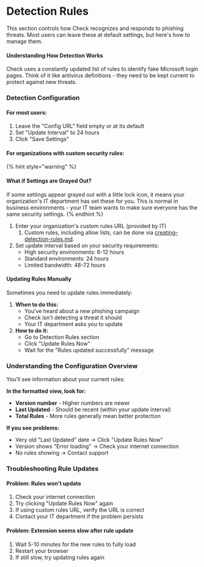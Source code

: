 # Detection Rules

This section controls how Check recognizes and responds to phishing threats. Most users can leave these at default settings, but here's how to manage them.

#### Understanding How Detection Works

Check uses a constantly updated list of rules to identify fake Microsoft login pages. Think of it like antivirus definitions - they need to be kept current to protect against new threats.

### Detection Configuration

#### **For most users:**

1. Leave the "Config URL" field empty or at its default
2. Set "Update Interval" to 24 hours
3. Click "Save Settings"

#### **For organizations with custom security rules:**

{% hint style="warning" %}
#### What if Settings are Grayed Out?

If some settings appear grayed out with a little lock icon, it means your organization's IT department has set these for you. This is normal in business environments - your IT team wants to make sure everyone has the same security settings.
{% endhint %}

1. Enter your organization's custom rules URL (provided by IT)
   1. Custom rules, including allow lists, can be done via [creating-detection-rules.md](../advanced/creating-detection-rules.md "mention").
2. Set update interval based on your security requirements:
   * High security environments: 6-12 hours
   * Standard environments: 24 hours
   * Limited bandwidth: 48-72 hours

#### Updating Rules Manually

Sometimes you need to update rules immediately:

1. **When to do this:**
   * You've heard about a new phishing campaign
   * Check isn't detecting a threat it should
   * Your IT department asks you to update
2. **How to do it:**
   * Go to Detection Rules section
   * Click "Update Rules Now"
   * Wait for the "Rules updated successfully" message

### Understanding the Configuration Overview

You'll see information about your current rules:

**In the formatted view, look for:**

* **Version number** - Higher numbers are newer
* **Last Updated** - Should be recent (within your update interval)
* **Total Rules** - More rules generally mean better protection

**If you see problems:**

* Very old "Last Updated" date → Click "Update Rules Now"
* Version shows "Error loading" → Check your internet connection
* No rules showing → Contact support

### Troubleshooting Rule Updates

#### **Problem: Rules won't update**

1. Check your internet connection
2. Try clicking "Update Rules Now" again
3. If using custom rules URL, verify the URL is correct
4. Contact your IT department if the problem persists

#### **Problem: Extension seems slow after rule update**

1. Wait 5-10 minutes for the new rules to fully load
2. Restart your browser
3. If still slow, try updating rules again
